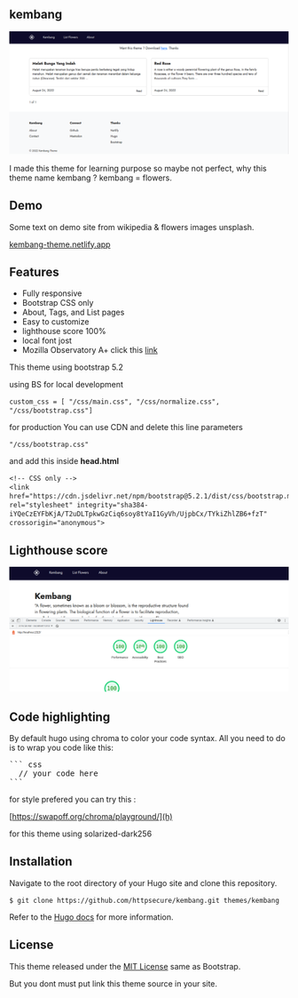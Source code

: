 ## kembang

![kembang](https://raw.githubusercontent.com/httpsecure/gambar-blog/main/images/screenshot.png)


I made this theme for learning purpose so maybe not perfect, why this theme name kembang ? kembang = flowers.

## Demo

 Some text on demo site from wikipedia & flowers images unsplash.
 
 [kembang-theme.netlify.app](https://kembang-theme.netlify.app/)

## Features

* Fully responsive
* Bootstrap CSS only
* About, Tags, and List pages
* Easy to customize
* lighthouse score 100%
* local font jost
* Mozilla Observatory A+ click this [link](https://kembang-theme.netlify.app/)

This theme using bootstrap 5.2

using BS for local development

```
custom_css = [ "/css/main.css", "/css/normalize.css", "/css/bootstrap.css"]
```
for production You can use CDN and delete this line parameters
```
"/css/bootstrap.css"
```
and add this inside **head.html**
```
<!-- CSS only -->
<link href="https://cdn.jsdelivr.net/npm/bootstrap@5.2.1/dist/css/bootstrap.min.css" rel="stylesheet" integrity="sha384-iYQeCzEYFbKjA/T2uDLTpkwGzCiq6soy8tYaI1GyVh/UjpbCx/TYkiZhlZB6+fzT" crossorigin="anonymous">
```
## Lighthouse score

![Lighthouse](https://raw.githubusercontent.com/httpsecure/gambar-blog/main/light.png)

## Code highlighting

By default hugo using chroma to color your code syntax. All you need to do is to wrap you code like this:

<pre>
``` css
  // your code here
```
</pre>
for style prefered you can try this :

[https://swapoff.org/chroma/playground/](h)

for this theme using solarized-dark256

## Installation

Navigate to the root directory of your Hugo site and clone this repository.
``` 
$ git clone https://github.com/httpsecure/kembang.git themes/kembang
```
Refer to the [Hugo docs](https://gohugo.io/getting-started/quick-start/) for more information.

## License

This theme released under the [MIT License](https://github.com/httpsecure/kembang/blob/main/LICENSE) same as Bootstrap.

But you dont must put link this theme source in your site.
